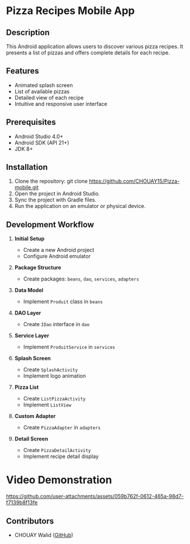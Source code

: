 # Pizza Recipes Mobile App

## Description
This Android application allows users to discover various pizza recipes. It presents a list of pizzas and offers complete details for each recipe.

## Features
- Animated splash screen
- List of available pizzas
- Detailed view of each recipe
- Intuitive and responsive user interface

## Prerequisites
- Android Studio 4.0+
- Android SDK (API 21+)
- JDK 8+

## Installation
1. Clone the repository:
git clone  https://github.com/CHOUAY15/Pizza-mobile.git
3. Open the project in Android Studio.
4. Sync the project with Gradle files.
5. Run the application on an emulator or physical device.

## Development Workflow

1. **Initial Setup**
   - Create a new Android project
   - Configure Android emulator

2. **Package Structure**
   - Create packages: `beans`, `dao`, `services`, `adapters`

3. **Data Model**
   - Implement `Produit` class in `beans`

4. **DAO Layer**
   - Create `IDao` interface in `dao`

5. **Service Layer**
   - Implement `ProduitService` in `services`

6. **Splash Screen**
   - Create `SplashActivity`
   - Implement logo animation

7. **Pizza List**
   - Create `ListPizzaActivity`
   - Implement `ListView`

8. **Custom Adapter**
   - Create `PizzaAdapter` in `adapters`

9. **Detail Screen**
   - Create `PizzaDetailActivity`
   - Implement recipe detail display

# Video  Demonstration




https://github.com/user-attachments/assets/059b762f-0612-465a-98d7-f7139b8f13fe





## Contributors
- CHOUAY Walid ([GitHub](https://github.com/CHOUAY15))
   
